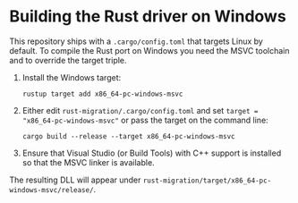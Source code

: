 # Building the Rust driver on Windows

This repository ships with a `.cargo/config.toml` that targets Linux by default.
To compile the Rust port on Windows you need the MSVC toolchain and to override
the target triple.

1. Install the Windows target:

   ```shell
   rustup target add x86_64-pc-windows-msvc
   ```

2. Either edit `rust-migration/.cargo/config.toml` and set
   `target = "x86_64-pc-windows-msvc"` or pass the target on the command line:

   ```shell
   cargo build --release --target x86_64-pc-windows-msvc
   ```

3. Ensure that Visual Studio (or Build Tools) with C++ support is installed so
   that the MSVC linker is available.

The resulting DLL will appear under
`rust-migration/target/x86_64-pc-windows-msvc/release/`.
